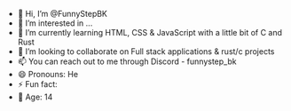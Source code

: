 - 👋 Hi, I’m @FunnyStepBK
- 👀 I’m interested in ...
- 🌱 I’m currently learning HTML, CSS & JavaScript with a little bit of C and Rust
- 💞️ I’m looking to collaborate on Full stack applications & rust/c projects
- 📫 You can reach out to me through Discord - funnystep_bk
- 😄 Pronouns: He
- ⚡ Fun fact:
- 📅 Age: 14

<!---
FunnyStepBK/FunnyStepBK is a ✨ special ✨ repository because its `README.md` (this file) appears on your GitHub profile.
You can click the Preview link to take a look at your changes.
--->
